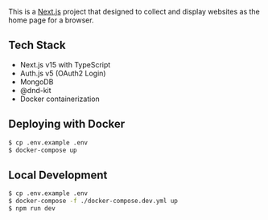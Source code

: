 This is a [Next.js](https://nextjs.org) project that designed to collect and display websites as the home page for a browser.

## Tech Stack

- Next.js v15 with TypeScript
- Auth.js v5 (OAuth2 Login)
- MongoDB
- @dnd-kit
- Docker containerization

## Deploying with Docker

```sh
$ cp .env.example .env
$ docker-compose up
```

## Local Development

```sh
$ cp .env.example .env
$ docker-compose -f ./docker-compose.dev.yml up
$ npm run dev
```
